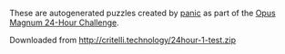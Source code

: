These are autogenerated puzzles created by [panic](https://www.reddit.com/user/panic/) as part of the [Opus Magnum 24-Hour Challenge](https://www.reddit.com/r/opus_magnum/comments/1chs6eu/opus_magnum_24hour_challenge/).

Downloaded from http://critelli.technology/24hour-1-test.zip